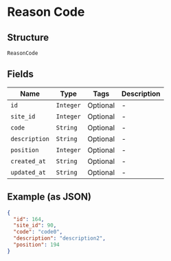 
# Reason Code

## Structure

`ReasonCode`

## Fields

| Name | Type | Tags | Description |
|  --- | --- | --- | --- |
| `id` | `Integer` | Optional | - |
| `site_id` | `Integer` | Optional | - |
| `code` | `String` | Optional | - |
| `description` | `String` | Optional | - |
| `position` | `Integer` | Optional | - |
| `created_at` | `String` | Optional | - |
| `updated_at` | `String` | Optional | - |

## Example (as JSON)

```json
{
  "id": 164,
  "site_id": 90,
  "code": "code0",
  "description": "description2",
  "position": 194
}
```

